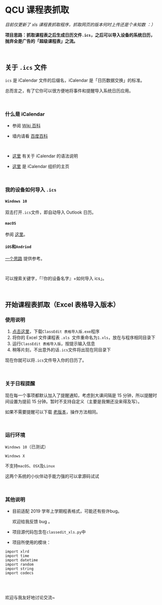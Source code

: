 # QCU 课程表抓取

*目前仅更新了 xls 课程表抓取程序，抓取网页的版本何时上传还是个未知数 ：）*

**项目思路：抓取课程表之后生成日历文件`.ics`，之后可以导入设备的系统日历，抛弃全是广告的「超级课程表」之流。**

<br />

## 关于 `.ics` 文件

`ics` 是 iCalendar 文件的后缀名，iCalendar 是「日历数据交换」的标准。

总而言之，有了它你可以很方便地将事件和提醒导入系统日历应用。

<br />

### 什么是 iCalendar

- 参阅 [Wiki 百科](https://zh.wikipedia.org/wiki/ICalendar)

- 墙内请看 [百度百科](https://baike.baidu.com/link?url=CNXZUdK4xnc-CCnlnwDgpxSZBvZaMaEQ3KkOlxndmvTEIpQ5kyichBHqcOEj8yUMB4MLC7JsH7hFs6b-Biy0rEYqV5GRH0dQkK0I8MriGy7)

  <br />


- [这里](https://www.jianshu.com/p/8f8572292c58) 有关于 iCalendar 的语法说明

- [这里](https://icalendar.org/) 是 iCalendar 组织的主页

  <br />

### 我的设备如何导入 `.ics`

#### `Windows 10`

双击打开`.ics`文件，即自动导入 Outlook 日历。

#### `macOS`

参阅 [这里](https://support.apple.com/zh-cn/guide/calendar/icl1023/mac)。

#### `iOS`和`Andriod`

[一个思路](https://zhuanlan.zhihu.com/p/35300266) 提供参考。

<br />

可以搜索关键字，「『你的设备名字』+如何导入 ics」。

<br />

## 开始课程表抓取（Excel 表格导入版本）

### 使用说明

1. [点击这里](https://raw.githubusercontent.com/smilonely/ClassCatch/master/ClassEdit-表格导入版.exe)，下载`ClassEdit 表格导入版.exe`程序
2. 将你的 Excel 文件课程表 `.xls `文件重命名为`1.xls`，放在与程序相同目录下
3. 运行`ClassEdit 表格导入版`，按提示输入信息
4. 稍等片刻，不出意外的话`.ics`文件将出现在同目录下

现在你就可以将`.ics`文件导入你的日历了。

<br />

### 关于日程提醒

现在每一个事项都默认加入了提醒通知，考虑到大课间隔是 15 分钟，所以提醒时间设置为提前 15 分钟。暂时不支持自定义（主要是我懒还没来得及写）。

如果不需要提醒可以下载 [老版本](https://raw.githubusercontent.com/smilonely/ClassCatch/master/classedit_xls.exe)，操作方法相同。

<br />

### 运行环境

`Windows 10`（已测试）

`Windows X`

不支持`macOS`、`OSX`及`Linux`

这两个系统的小伙伴动手能力强的可以拿源码试试

<br />

### 其他说明

- 目前适配 2019 学年上学期程表格式，可能还有些许bug。

  欢迎给我反馈 bug 。

- 项目源代码包含在`classedit_xls.py`中
- 项目所使用的模块：

```
import xlrd
import time
import datetime
import random
import string
import codecs
```

<br />

<br />

欢迎与我友好地讨论交流~